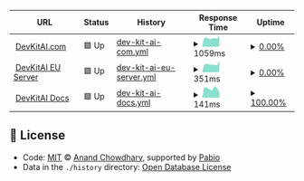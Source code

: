 <!--start: status pages-->
<!-- This summary is generated by Upptime (https://github.com/upptime/upptime) -->
<!-- Do not edit this manually, your changes will be overwritten -->
<!-- prettier-ignore -->
| URL | Status | History | Response Time | Uptime |
| --- | ------ | ------- | ------------- | ------ |
| <img alt="" src="https://icons.duckduckgo.com/ip3/devkitai.com.ico" height="13"> [DevKitAI.com](https://devkitai.com/) | 🟩 Up | [dev-kit-ai-com.yml](https://github.com/DevKit-AI/status.devkitai.com/commits/HEAD/history/dev-kit-ai-com.yml) | <details><summary><img alt="Response time graph" src="./graphs/dev-kit-ai-com/response-time-week.png" height="20"> 1059ms</summary><br><a href="https://status.devkitai.com/history/dev-kit-ai-com"><img alt="Response time 1114" src="https://img.shields.io/endpoint?url=https%3A%2F%2Fraw.githubusercontent.com%2FDevKit-AI%2Fstatus.devkitai.com%2FHEAD%2Fapi%2Fdev-kit-ai-com%2Fresponse-time.json"></a><br><a href="https://status.devkitai.com/history/dev-kit-ai-com"><img alt="24-hour response time 1055" src="https://img.shields.io/endpoint?url=https%3A%2F%2Fraw.githubusercontent.com%2FDevKit-AI%2Fstatus.devkitai.com%2FHEAD%2Fapi%2Fdev-kit-ai-com%2Fresponse-time-day.json"></a><br><a href="https://status.devkitai.com/history/dev-kit-ai-com"><img alt="7-day response time 1059" src="https://img.shields.io/endpoint?url=https%3A%2F%2Fraw.githubusercontent.com%2FDevKit-AI%2Fstatus.devkitai.com%2FHEAD%2Fapi%2Fdev-kit-ai-com%2Fresponse-time-week.json"></a><br><a href="https://status.devkitai.com/history/dev-kit-ai-com"><img alt="30-day response time 1251" src="https://img.shields.io/endpoint?url=https%3A%2F%2Fraw.githubusercontent.com%2FDevKit-AI%2Fstatus.devkitai.com%2FHEAD%2Fapi%2Fdev-kit-ai-com%2Fresponse-time-month.json"></a><br><a href="https://status.devkitai.com/history/dev-kit-ai-com"><img alt="1-year response time 1114" src="https://img.shields.io/endpoint?url=https%3A%2F%2Fraw.githubusercontent.com%2FDevKit-AI%2Fstatus.devkitai.com%2FHEAD%2Fapi%2Fdev-kit-ai-com%2Fresponse-time-year.json"></a></details> | <details><summary><a href="https://status.devkitai.com/history/dev-kit-ai-com">0.00%</a></summary><a href="https://status.devkitai.com/history/dev-kit-ai-com"><img alt="All-time uptime 20.92%" src="https://img.shields.io/endpoint?url=https%3A%2F%2Fraw.githubusercontent.com%2FDevKit-AI%2Fstatus.devkitai.com%2FHEAD%2Fapi%2Fdev-kit-ai-com%2Fuptime.json"></a><br><a href="https://status.devkitai.com/history/dev-kit-ai-com"><img alt="24-hour uptime 0.00%" src="https://img.shields.io/endpoint?url=https%3A%2F%2Fraw.githubusercontent.com%2FDevKit-AI%2Fstatus.devkitai.com%2FHEAD%2Fapi%2Fdev-kit-ai-com%2Fuptime-day.json"></a><br><a href="https://status.devkitai.com/history/dev-kit-ai-com"><img alt="7-day uptime 0.00%" src="https://img.shields.io/endpoint?url=https%3A%2F%2Fraw.githubusercontent.com%2FDevKit-AI%2Fstatus.devkitai.com%2FHEAD%2Fapi%2Fdev-kit-ai-com%2Fuptime-week.json"></a><br><a href="https://status.devkitai.com/history/dev-kit-ai-com"><img alt="30-day uptime 0.00%" src="https://img.shields.io/endpoint?url=https%3A%2F%2Fraw.githubusercontent.com%2FDevKit-AI%2Fstatus.devkitai.com%2FHEAD%2Fapi%2Fdev-kit-ai-com%2Fuptime-month.json"></a><br><a href="https://status.devkitai.com/history/dev-kit-ai-com"><img alt="1-year uptime 20.92%" src="https://img.shields.io/endpoint?url=https%3A%2F%2Fraw.githubusercontent.com%2FDevKit-AI%2Fstatus.devkitai.com%2FHEAD%2Fapi%2Fdev-kit-ai-com%2Fuptime-year.json"></a></details>
| <img alt="" src="https://icons.duckduckgo.com/ip3/devkitai.com.ico" height="13"> [DevKitAI EU Server](https://devkitai.com/) | 🟩 Up | [dev-kit-ai-eu-server.yml](https://github.com/DevKit-AI/status.devkitai.com/commits/HEAD/history/dev-kit-ai-eu-server.yml) | <details><summary><img alt="Response time graph" src="./graphs/dev-kit-ai-eu-server/response-time-week.png" height="20"> 351ms</summary><br><a href="https://status.devkitai.com/history/dev-kit-ai-eu-server"><img alt="Response time 444" src="https://img.shields.io/endpoint?url=https%3A%2F%2Fraw.githubusercontent.com%2FDevKit-AI%2Fstatus.devkitai.com%2FHEAD%2Fapi%2Fdev-kit-ai-eu-server%2Fresponse-time.json"></a><br><a href="https://status.devkitai.com/history/dev-kit-ai-eu-server"><img alt="24-hour response time 327" src="https://img.shields.io/endpoint?url=https%3A%2F%2Fraw.githubusercontent.com%2FDevKit-AI%2Fstatus.devkitai.com%2FHEAD%2Fapi%2Fdev-kit-ai-eu-server%2Fresponse-time-day.json"></a><br><a href="https://status.devkitai.com/history/dev-kit-ai-eu-server"><img alt="7-day response time 351" src="https://img.shields.io/endpoint?url=https%3A%2F%2Fraw.githubusercontent.com%2FDevKit-AI%2Fstatus.devkitai.com%2FHEAD%2Fapi%2Fdev-kit-ai-eu-server%2Fresponse-time-week.json"></a><br><a href="https://status.devkitai.com/history/dev-kit-ai-eu-server"><img alt="30-day response time 474" src="https://img.shields.io/endpoint?url=https%3A%2F%2Fraw.githubusercontent.com%2FDevKit-AI%2Fstatus.devkitai.com%2FHEAD%2Fapi%2Fdev-kit-ai-eu-server%2Fresponse-time-month.json"></a><br><a href="https://status.devkitai.com/history/dev-kit-ai-eu-server"><img alt="1-year response time 444" src="https://img.shields.io/endpoint?url=https%3A%2F%2Fraw.githubusercontent.com%2FDevKit-AI%2Fstatus.devkitai.com%2FHEAD%2Fapi%2Fdev-kit-ai-eu-server%2Fresponse-time-year.json"></a></details> | <details><summary><a href="https://status.devkitai.com/history/dev-kit-ai-eu-server">0.00%</a></summary><a href="https://status.devkitai.com/history/dev-kit-ai-eu-server"><img alt="All-time uptime 20.93%" src="https://img.shields.io/endpoint?url=https%3A%2F%2Fraw.githubusercontent.com%2FDevKit-AI%2Fstatus.devkitai.com%2FHEAD%2Fapi%2Fdev-kit-ai-eu-server%2Fuptime.json"></a><br><a href="https://status.devkitai.com/history/dev-kit-ai-eu-server"><img alt="24-hour uptime 0.00%" src="https://img.shields.io/endpoint?url=https%3A%2F%2Fraw.githubusercontent.com%2FDevKit-AI%2Fstatus.devkitai.com%2FHEAD%2Fapi%2Fdev-kit-ai-eu-server%2Fuptime-day.json"></a><br><a href="https://status.devkitai.com/history/dev-kit-ai-eu-server"><img alt="7-day uptime 0.00%" src="https://img.shields.io/endpoint?url=https%3A%2F%2Fraw.githubusercontent.com%2FDevKit-AI%2Fstatus.devkitai.com%2FHEAD%2Fapi%2Fdev-kit-ai-eu-server%2Fuptime-week.json"></a><br><a href="https://status.devkitai.com/history/dev-kit-ai-eu-server"><img alt="30-day uptime 0.00%" src="https://img.shields.io/endpoint?url=https%3A%2F%2Fraw.githubusercontent.com%2FDevKit-AI%2Fstatus.devkitai.com%2FHEAD%2Fapi%2Fdev-kit-ai-eu-server%2Fuptime-month.json"></a><br><a href="https://status.devkitai.com/history/dev-kit-ai-eu-server"><img alt="1-year uptime 20.93%" src="https://img.shields.io/endpoint?url=https%3A%2F%2Fraw.githubusercontent.com%2FDevKit-AI%2Fstatus.devkitai.com%2FHEAD%2Fapi%2Fdev-kit-ai-eu-server%2Fuptime-year.json"></a></details>
| <img alt="" src="https://icons.duckduckgo.com/ip3/docs.devkitai.com.ico" height="13"> [DevKitAI Docs](https://docs.devkitai.com/) | 🟩 Up | [dev-kit-ai-docs.yml](https://github.com/DevKit-AI/status.devkitai.com/commits/HEAD/history/dev-kit-ai-docs.yml) | <details><summary><img alt="Response time graph" src="./graphs/dev-kit-ai-docs/response-time-week.png" height="20"> 141ms</summary><br><a href="https://status.devkitai.com/history/dev-kit-ai-docs"><img alt="Response time 157" src="https://img.shields.io/endpoint?url=https%3A%2F%2Fraw.githubusercontent.com%2FDevKit-AI%2Fstatus.devkitai.com%2FHEAD%2Fapi%2Fdev-kit-ai-docs%2Fresponse-time.json"></a><br><a href="https://status.devkitai.com/history/dev-kit-ai-docs"><img alt="24-hour response time 113" src="https://img.shields.io/endpoint?url=https%3A%2F%2Fraw.githubusercontent.com%2FDevKit-AI%2Fstatus.devkitai.com%2FHEAD%2Fapi%2Fdev-kit-ai-docs%2Fresponse-time-day.json"></a><br><a href="https://status.devkitai.com/history/dev-kit-ai-docs"><img alt="7-day response time 141" src="https://img.shields.io/endpoint?url=https%3A%2F%2Fraw.githubusercontent.com%2FDevKit-AI%2Fstatus.devkitai.com%2FHEAD%2Fapi%2Fdev-kit-ai-docs%2Fresponse-time-week.json"></a><br><a href="https://status.devkitai.com/history/dev-kit-ai-docs"><img alt="30-day response time 189" src="https://img.shields.io/endpoint?url=https%3A%2F%2Fraw.githubusercontent.com%2FDevKit-AI%2Fstatus.devkitai.com%2FHEAD%2Fapi%2Fdev-kit-ai-docs%2Fresponse-time-month.json"></a><br><a href="https://status.devkitai.com/history/dev-kit-ai-docs"><img alt="1-year response time 157" src="https://img.shields.io/endpoint?url=https%3A%2F%2Fraw.githubusercontent.com%2FDevKit-AI%2Fstatus.devkitai.com%2FHEAD%2Fapi%2Fdev-kit-ai-docs%2Fresponse-time-year.json"></a></details> | <details><summary><a href="https://status.devkitai.com/history/dev-kit-ai-docs">100.00%</a></summary><a href="https://status.devkitai.com/history/dev-kit-ai-docs"><img alt="All-time uptime 99.99%" src="https://img.shields.io/endpoint?url=https%3A%2F%2Fraw.githubusercontent.com%2FDevKit-AI%2Fstatus.devkitai.com%2FHEAD%2Fapi%2Fdev-kit-ai-docs%2Fuptime.json"></a><br><a href="https://status.devkitai.com/history/dev-kit-ai-docs"><img alt="24-hour uptime 100.00%" src="https://img.shields.io/endpoint?url=https%3A%2F%2Fraw.githubusercontent.com%2FDevKit-AI%2Fstatus.devkitai.com%2FHEAD%2Fapi%2Fdev-kit-ai-docs%2Fuptime-day.json"></a><br><a href="https://status.devkitai.com/history/dev-kit-ai-docs"><img alt="7-day uptime 100.00%" src="https://img.shields.io/endpoint?url=https%3A%2F%2Fraw.githubusercontent.com%2FDevKit-AI%2Fstatus.devkitai.com%2FHEAD%2Fapi%2Fdev-kit-ai-docs%2Fuptime-week.json"></a><br><a href="https://status.devkitai.com/history/dev-kit-ai-docs"><img alt="30-day uptime 100.00%" src="https://img.shields.io/endpoint?url=https%3A%2F%2Fraw.githubusercontent.com%2FDevKit-AI%2Fstatus.devkitai.com%2FHEAD%2Fapi%2Fdev-kit-ai-docs%2Fuptime-month.json"></a><br><a href="https://status.devkitai.com/history/dev-kit-ai-docs"><img alt="1-year uptime 99.99%" src="https://img.shields.io/endpoint?url=https%3A%2F%2Fraw.githubusercontent.com%2FDevKit-AI%2Fstatus.devkitai.com%2FHEAD%2Fapi%2Fdev-kit-ai-docs%2Fuptime-year.json"></a></details>

<!--end: status pages-->

## 📄 License

- Code: [MIT](./LICENSE) © [Anand Chowdhary](https://anandchowdhary.com), supported by [Pabio](https://pabio.com)
- Data in the `./history` directory: [Open Database License](https://opendatacommons.org/licenses/odbl/1-0/)
